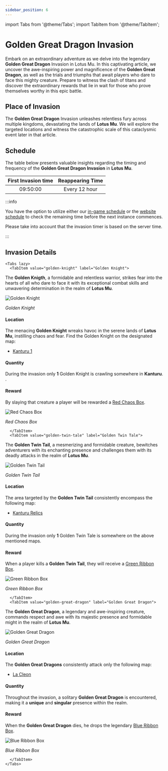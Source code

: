 ```yaml
---
sidebar_position: 6
---
```


import Tabs from '@theme/Tabs';
import TabItem from '@theme/TabItem';

# Golden Great Dragon Invasion

Embark on an extraordinary adventure as we delve into the legendary **Golden Great Dragon** Invasion in Lotus Mu. In this captivating article, we uncover the awe-inspiring power and magnificence of the **Golden Great Dragon**, as well as the trials and triumphs that await players who dare to face this mighty creature. Prepare to witness the clash of titans and discover the extraordinary rewards that lie in wait for those who prove themselves worthy in this epic battle.

## Place of Invasion

The **Golden Great Dragon** Invasion unleashes relentless fury across multiple kingdoms, devastating the lands of **Lotus Mu**. We will explore the targeted locations and witness the catastrophic scale of this cataclysmic event later in that article.

## Schedule

The table below presents valuable insights regarding the timing and frequency of the **Golden Great Dragon Invasion** in **Lotus Mu**.

| First Invasion time | Reappearing Time |
| :-----------------: | :--------------: |
|      09:50:00       |  Every 12 hour   |

:::info

You have the option to utilize either our [in-game schedule](/client-features/schedule) or the [website schedule](https://lotusmu.org/schedule) to check the remaining time before the next instance commences.

Please take into account that the invasion timer is based on the server time.

:::

## Invasion Details

```mdx-code-block
<Tabs lazy>
  <TabItem value="golden-knight" label="Golden Knight">
```

The **Golden Knigth**, a formidable and relentless warrior, strikes fear into the hearts of all who dare to face it with its exceptional combat skills and unwavering determination in the realm of **Lotus Mu**.

![Golden Knight](/img/monsters/special/golden/golden-iron-knight.jpg)

_Golden Knight_

#### Location

The menacing **Golden Knight** wreaks havoc in the serene lands of **Lotus Mu**, instilling chaos and fear. Find the Golden Knight on the designated map:

- [Kanturu 1](/maps/kanturu-ruins)

#### Quantity

During the invasion only **1** Golden Knight is crawling somewhere in **Kanturu**. .

#### Reward

By slaying that creature a player will be rewarded a [Red Chaos Box](/items/item-bags/exc/red-chaos-box).

![Red Chaos Box](/img/items/item-bags/red-chaos-box.png)

_Red Chaos Box_

```mdx-code-block
  </TabItem>
  <TabItem value="golden-twin-tale" label="Golden Twin Tale">
```

The **Golden Twin Tail**, a mesmerizing and formidable creature, bewitches adventurers with its enchanting presence and challenges them with its deadly attacks in the realm of **Lotus Mu**.

![Golden Twin Tail](/img/monsters/special/golden/golden-twin-tail.jpg)

_Golden Twin Tail_

#### Location

The area targeted by the **Golden Twin Tail** consistently encompass the following map:

- [Kanturu Relics](/maps/kanturu-relics)

#### Quantity

During the invasion only **1** Golden Twin Tale is somewhere on the above mentioned maps.

#### Reward

When a player kills a **Golden Twin Tail**, they will receive a [Green Ribbon Box](/items/item-bags/exc/green-ribbon-box).

![Green Ribbon Box](/img/items/item-bags/box-of-green-ribbon.png)

_Green Ribbon Box_

```mdx-code-block
  </TabItem>
  <TabItem value="golden-great-dragon" label="Golden Great Dragon">
```

The **Golden Great Dragon**, a legendary and awe-inspiring creature, commands respect and awe with its majestic presence and formidable might in the realm of **Lotus Mu**.

![Golden Great Dragon](/img/monsters/special/golden/golden-great-dragon.jpg)

_Golden Great Dragon_

#### Location

The **Golden Great Dragons** consistently attack only the following map:

- [La Cleon](/maps/la-cleon)

#### Quantity

Throughout the invasion, a solitary **Golden Great Dragon** is encountered, making it a **unique** and **singular** presence within the realm.

#### Reward

When the **Golden Great Dragon** dies, he drops the legendary [Blue Ribbon Box](/items/item-bags/exc/blue-ribbon-box).

![Blue Ribbon Box](/img/items/item-bags/box-of-blue-ribbon.png)

_Blue Ribbon Box_

```mdx-code-block
  </TabItem>
</Tabs>
```
